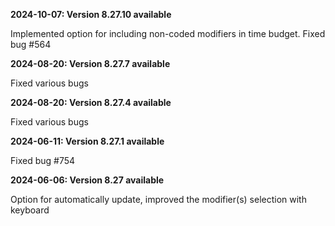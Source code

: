 **2024-10-07: Version 8.27.10 available**

Implemented option for including non-coded modifiers in time budget. Fixed bug #564

**2024-08-20: Version 8.27.7 available**

Fixed various bugs

**2024-08-20: Version 8.27.4 available**

Fixed various bugs

**2024-06-11: Version 8.27.1 available**

Fixed bug #754

**2024-06-06: Version 8.27 available**

Option for automatically update, improved the modifier(s) selection with keyboard

